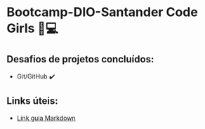 # Bootcamp-DIO-Santander Code Girls :girl::computer:
## Desafios de projetos concluídos:
- Git/GitHub :heavy_check_mark:  
## Links úteis:
- [Link guia Markdown](https://www.markdownguide.org/)
